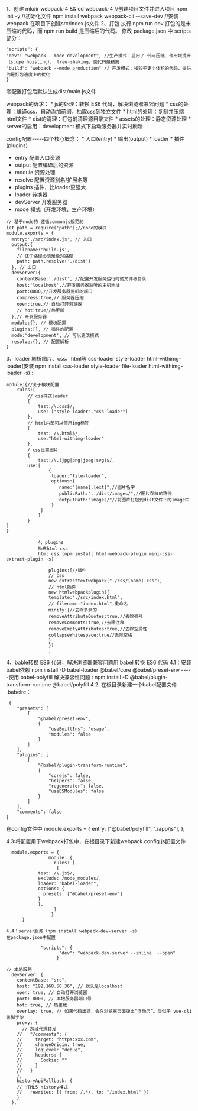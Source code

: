 
1、创建
   mkdir webpack-4 && cd webpack-4 //创建项目文件并进入项目
   npm init -y //初始化文件
   npm install webpack webpack-cli --save-dev //安装webpack
   在项目下创建src/index.js文件
2、打包
执行 npm run dev 打包的是未压缩的代码，而 npm run build 是压缩后的代码。
修改 package.json 中 scripts 部分：
```
"scripts": {
"dev": "webpack --mode development", //生产模式：启用了 代码压缩、作用域提升（scope hoisting）、 tree-shaking，使代码最精简
"build": "webpack --mode production" // 开发模式：相较于更小体积的代码，提供的是打包速度上的优化
}
```
零配置打包后默认生成dist/main.js文件

webpack的诉求：
	* 
js的处理：转换 ES6 代码，解决浏览器兼容问题
	* 
css的处理：编译css，自动添加前缀，抽取css到独立文件
	* 
html的处理：复制并压缩html文件
	* 
dist的清理：打包前清理源目录文件
	* 
assets的处理：静态资源处理
	* 
server的启用：development 模式下启动服务器并实时刷新



config配置-----四个核心概念：
	* 
入口(entry)
	* 
输出(output)
	* 
loader
	* 
插件(plugins)



 * entry    配置入口资源
 * output   配置编译后的资源
 * module   资源处理
 * resolve  配置资源别名/扩展名等
 * plugins  插件，比loader更强大
 * loader     转换器
 * devServer  开发服务器
 * mode       模式（开发环境、生产环境）
```
// 基于node的 遵循commonjs规范的
let path = require('path');//node的模块
module.exports = {
  entry:'./src/index.js', // 入口
  output:{
    filename:'build.js',
    // 这个路径必须是绝对路径
    path: path.resolve('./dist')
  }, // 出口
  devServer:{
    contentBase:'./dist', //配置开发服务运行时的文件根目录
    host:'localhost',//开发服务器监听的主机地址
    port:8080,//开发服务器监听的端口
    compress:true,// 服务器压缩
    open:true,// 自动打开浏览器
    // hot:true//热更新
  },// 开发服务器
  module:{}, // 模块配置
  plugins:[], // 插件的配置
  mode:'development', // 可以更改模式
  resolve:{}, // 配置解析
}
```
3、loader
解析图片、css、html等
css-loader style-loader html-withimg-loader(安装 npm install css-loader style-loader file-loader html-withimg-loader -s) :
```
module:{//关于模块配置
    rules:[
        // css样式loader
        {
            test:/\.css$/,
            use: ["style-loader","css-loader"]
        },
        // html内部可以使用img标签
        {
            test: /\.html$/,
            use:"html-withimg-loader"
        },
        / css设置图片
        {
            test:/\.(jpg|png|jpeg|svg)$/,
        use:[
                {
                 loader:"file-loader",
                 options:{
                    name:"[name].[ext]",//图片名字
                    publicPath:"../dist/images/",//图片存放的路径
                    outputPath:"images/"//将图片打包到dist文件下的image中
                 }
             }
            ]
        }
]
}
```
                4、plugins
                抽离html css
                html css (npm install html-webpack-plugin mini-css-extract-plugin -s)
```
                plugins:[//插件
                // css
                new extracttextwebpack("./css/[name].css"),
                // html插件
                new htmlwebpackplugin({
                template:"./src/index.html",
                // filename:"index.html",重命名
                minify:{//去除多余的
                removeAttributeQuotes:true,//去除引号
                removeComments:true,//去除注释
                removeEmptyAttributes:true,//去除空属性
                collapseWhitespace:true//去除空格
                }
                })
                ]

```
4、bable转换 ES6 代码，解决浏览器兼容问题用 babel 转换 ES6 代码
   4.1：安装babel依赖  npm install -D babel-loader @babel/core @babel/preset-env 
   -----使用 babel-polyfill 解决兼容性问题 : npm install -D @babel/plugin-transform-runtime  @babel/polyfill
   4.2: 在根目录新建一个babel配置文件 .babelrc：
```
 {
    "presets": [
        [
            "@babel/preset-env",
            {
                "useBuiltIns": "usage",
                "modules": false
            }
        ]
    ],
    "plugins": [
        [
            "@babel/plugin-transform-runtime",
            {
                "corejs": false,
                "helpers": false,
                "regenerator": false,
                "useESModules": false
            }
        ]
    ],
    "comments": false
}
```
在config文件中
module.exports = { entry: ["@babel/polyfill", "./app/js"], };

4.3:将配置用于webpack打包中，在根目录下新建webpack.config.js配置文件
```
  module.exports = {
                module: {
                  rules: [
                   {
			test: /\.js$/,
			exclude: /node_modules/,
			loader: "babel-loader",
			options: {
			  presets: ["@babel/preset-env"]
			}
		    },
                  ]
                 }
      }
```
    4.4：server服务（npm install webpack-dev-server -s）
    在package.json中配置
```
             "scripts": {
                    "dev": "webpack-dev-server --inline  --open"
                   }
```
```
// 本地服務
  devServer: {
    contentBase: "src",
    host: "192.168.50.36", // 默认是localhost
    open: true, // 自动打开浏览器
    port: 8000, // 本地服务器端口号
    hot: true, // 热重载
    overlay: true, // 如果代码出错，会在浏览器页面弹出“浮动层”。类似于 vue-cli 等脚手架
    proxy: {
      // 跨域代理转发
    //   "/comments": {
    //     target: "https:xxx.com",
    //     changeOrigin: true,
    //     logLevel: "debug",
    //     headers: {
    //       Cookie: ""
    //     }
    //   }
    },
    historyApiFallback: {
    // HTML5 history模式
    //   rewrites: [{ from: /.*/, to: "/index.html" }]
    }
  },
```	







